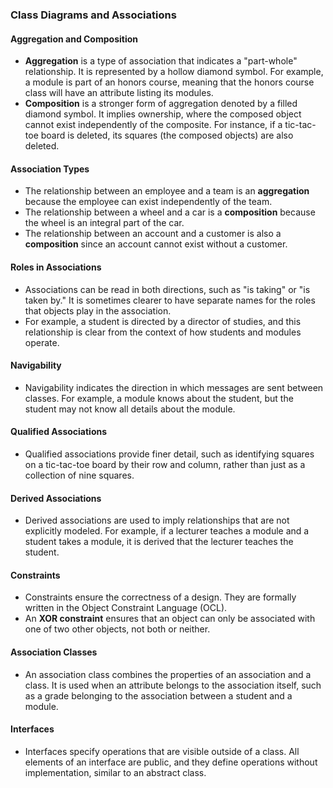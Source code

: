 ### Class Diagrams and Associations

#### Aggregation and Composition
- **Aggregation** is a type of association that indicates a "part-whole" relationship. It is represented by a hollow diamond symbol. For example, a module is part of an honors course, meaning that the honors course class will have an attribute listing its modules.
- **Composition** is a stronger form of aggregation denoted by a filled diamond symbol. It implies ownership, where the composed object cannot exist independently of the composite. For instance, if a tic-tac-toe board is deleted, its squares (the composed objects) are also deleted.

#### Association Types
- The relationship between an employee and a team is an **aggregation** because the employee can exist independently of the team.
- The relationship between a wheel and a car is a **composition** because the wheel is an integral part of the car.
- The relationship between an account and a customer is also a **composition** since an account cannot exist without a customer.

#### Roles in Associations
- Associations can be read in both directions, such as "is taking" or "is taken by." It is sometimes clearer to have separate names for the roles that objects play in the association.
- For example, a student is directed by a director of studies, and this relationship is clear from the context of how students and modules operate.

#### Navigability
- Navigability indicates the direction in which messages are sent between classes. For example, a module knows about the student, but the student may not know all details about the module.

#### Qualified Associations
- Qualified associations provide finer detail, such as identifying squares on a tic-tac-toe board by their row and column, rather than just as a collection of nine squares.

#### Derived Associations
- Derived associations are used to imply relationships that are not explicitly modeled. For example, if a lecturer teaches a module and a student takes a module, it is derived that the lecturer teaches the student.

#### Constraints
- Constraints ensure the correctness of a design. They are formally written in the Object Constraint Language (OCL).
- An **XOR constraint** ensures that an object can only be associated with one of two other objects, not both or neither.

#### Association Classes
- An association class combines the properties of an association and a class. It is used when an attribute belongs to the association itself, such as a grade belonging to the association between a student and a module.

#### Interfaces
- Interfaces specify operations that are visible outside of a class. All elements of an interface are public, and they define operations without implementation, similar to an abstract class.
